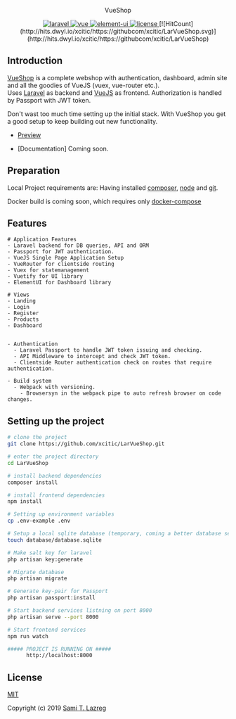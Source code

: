 <p align="center">
  VueShop
</p>

<p align="center">
  <a href="https://github.com/laravel/laravel">
    <img src="https://img.shields.io/badge/Laravel-5.8-brightgreen.svg" alt="laravel">
  </a>
  <a href="https://github.com/vuejs/vue">
    <img src="https://img.shields.io/badge/vue-2.6.10-brightgreen.svg" alt="vue">
  </a>
  <a href="https://github.com/ElemeFE/element">
    <img src="https://img.shields.io/badge/element--ui-2.7.0-brightgreen.svg" alt="element-ui">
  </a>
  <a href="https://github.com/xcitic/LarVueShop/blob/master/LICENSE">
    <img src="https://img.shields.io/github/license/mashape/apistatus.svg" alt="license">
  </a>
  [![HitCount](http://hits.dwyl.io/xcitic/https://githubcom/xcitic/LarVueShop.svg)](http://hits.dwyl.io/xcitic/https://githubcom/xcitic/LarVueShop)
</p>

## Introduction

[VueShop](https://github.com/xcitic/LarVueShop) is a complete webshop with authentication, dashboard, admin site and all the goodies of VueJS (vuex, vue-router etc.). </br>
Uses [Laravel](https://laravel.com) as backend and [VueJS](https://github.com/vuejs/vue) as frontend.
Authorization is handled by Passport with JWT token.

Don't wast too much time setting up the initial stack.
With VueShop you get a good setup to keep building out new functionality.

- [Preview](https://xcitic.github.io/LarVueShop)

- [Documentation] Coming soon.

## Preparation

Local Project requirements are: Having installed [composer](https://getcomposer.org), [node](https://nodejs.org/) and [git](https://git-scm.com/).

Docker build is coming soon, which requires only [docker-compose](https://docs.docker.com/compose/install/)


## Features

```
# Application Features
- Laravel backend for DB queries, API and ORM
- Passport for JWT authentication.
- VueJS Single Page Application Setup
- VueRouter for clientside routing
- Vuex for statemanagement
- Vuetify for UI library
- ElementUI for Dashboard library

# Views
- Landing
- Login
- Register
- Products
- Dashboard


- Authentication
  - Laravel Passport to handle JWT token issuing and checking.
  - API Middleware to intercept and check JWT token.
  - Clientside Router authentication check on routes that require authentication.

- Build system
  - Webpack with versioning.
    - Browsersyn in the webpack pipe to auto refresh browser on code changes.

```

## Setting up the project

```bash
# clone the project
git clone https://github.com/xcitic/LarVueShop.git

# enter the project directory
cd LarVueShop

# install backend dependencies
composer install

# install frontend dependencies
npm install

# Setting up environment variables
cp .env-example .env

# Setup a local sqlite database (temporary, coming a better database setup soon)
touch database/database.sqlite

# Make salt key for laravel
php artisan key:generate

# Migrate database
php artisan migrate

# Generate key-pair for Passport
php artisan passport:install

# Start backend services listning on port 8000
php artisan serve --port 8000

# Start frontend services
npm run watch

##### PROJECT IS RUNNING ON #####
      http://localhost:8000
```


## License

[MIT](https://github.com/xcitic/LarVueShop/blob/master/LICENSE)

Copyright (c) 2019 [Sami T. Lazreg](https://samilazreg.com)
